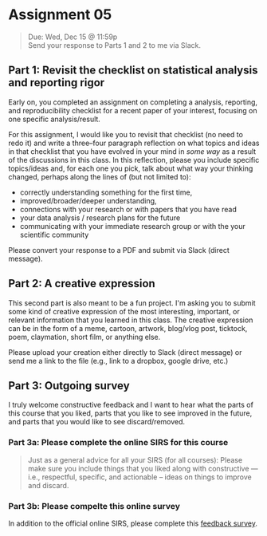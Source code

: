 # Assignment 05
>Due: Wed, Dec 15 @ 11:59p  
>Send your response to Parts 1 and 2 to me via Slack.

## Part 1: Revisit the checklist on statistical analysis and reporting rigor
Early on, you completed an assignment on completing a analysis, reporting, and reproducibility checklist for a recent paper of your interest, focusing on one specific analysis/result.

For this assignment, I would like you to revisit that checklist (no need to redo it) and write a three–four paragraph reflection on what topics and ideas in that checklist that you have evolved in your mind in _some way_ as a result of the discussions in this class. In this reflection, please you include specific topics/ideas and, for each one you pick, talk about what way your thinking changed, perhaps along the lines of (but not limited to):
- correctly understanding something for the first time,
- improved/broader/deeper understanding,
- connections with your research or with papers that you have read
- your data analysis / research plans for the future
- communicating with your immediate research group or with the your scientific community

Please convert your response to a PDF and submit via Slack (direct message).


## Part 2: A creative expression
This second part is also meant to be a fun project. I'm asking you to submit some kind of creative expression of the most interesting, important, or relevant information that you learned in this class. The creative expression can be in the form of a meme, cartoon, artwork, blog/vlog post, ticktock, poem, claymation, short film, or anything else.

Please upload your creation either directly to Slack (direct message) or send me a link to the file (e.g., link to a dropbox, google drive, etc.)


## Part 3: Outgoing survey
I truly welcome constructive feedback and I want to hear what the parts of this course that you liked, parts that you like to see improved in the future, and parts that you would like to see discard/removed.

### Part 3a: Please complete the online SIRS for this course
>Just as a general advice for all your SIRS (for all courses): Please make sure you include things that you liked along with constructive — i.e., respectful, specific, and actionable – ideas on things to improve and discard.

### Part 3b: Please compelte this online survey
In addition to the official online SIRS, please complete this [feedback survey](https://forms.gle/2HrYzkDKvhfc8j1B8).


